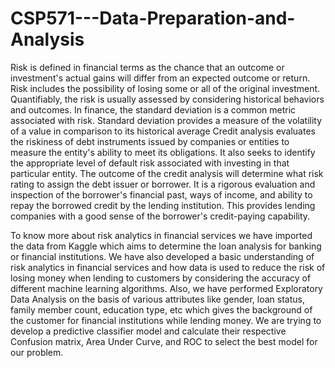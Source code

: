 # CSP571---Data-Preparation-and-Analysis

Risk is defined in financial terms as the chance that an outcome or investment's actual gains will differ from an expected outcome or return. 
Risk includes the possibility of losing some or all of the original investment.
Quantifiably, the risk is usually assessed by considering historical behaviors and outcomes. In finance, the standard deviation is a common metric associated with risk. Standard deviation provides a measure of the volatility of a value in comparison to its historical average
Credit analysis evaluates the riskiness of debt instruments issued by companies or entities to measure the entity's ability to meet its obligations. 
It also seeks to identify the appropriate level of default risk associated with investing in that particular entity. 
The outcome of the credit analysis will determine what risk rating to assign the debt issuer or borrower.
It is a rigorous evaluation and inspection of the borrower's financial past, ways of income, and ability to repay the borrowed credit by the lending institution. This provides lending companies with a good sense of the borrower's credit-paying capability.

To know more about risk analytics in financial services we have imported the data from Kaggle which aims to determine the loan analysis for banking or financial institutions. We have also developed a basic understanding of risk analytics in financial services and how data is used to reduce the risk of losing money when lending to customers by considering the accuracy of different machine learning algorithms. Also, we have performed Exploratory Data Analysis on the basis of various attributes like gender, loan status, family member count, education type, etc which gives the background of the customer for financial institutions while lending money. We are trying to develop a predictive classifier model and calculate their respective Confusion matrix, Area Under Curve, and ROC to select the best model for our problem.
